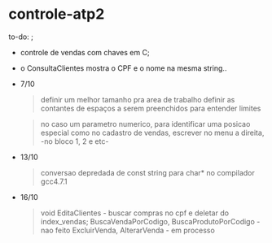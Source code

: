 # controle-atp2
to-do: ;
- controle de vendas com chaves em C;

- o ConsultaClientes mostra o CPF e o nome na mesma string.. 

- 7/10
    > definir um melhor tamanho pra area de trabalho
    > definir as contantes de espaços a serem preenchidos para entender limites

    > no caso um parametro numerico, para identificar uma posicao especial
    > como no cadastro de vendas, escrever no menu a direita, -no bloco 1, 2 e etc-

- 13/10
    > conversao depredada de const string para char* no compilador gcc4.7.1

- 16/10
    > void EditaClientes - buscar compras no cpf e deletar do index_vendas;
    > BuscaVendaPorCodigo, BuscaProdutoPorCodigo - nao feito
    > ExcluirVenda, AlterarVenda - em processo

